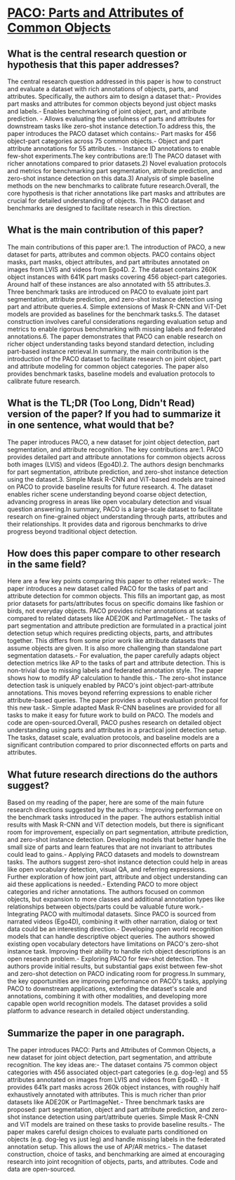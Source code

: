 # [PACO: Parts and Attributes of Common Objects](https://arxiv.org/abs/2301.01795)

## What is the central research question or hypothesis that this paper addresses?

The central research question addressed in this paper is how to construct and evaluate a dataset with rich annotations of objects, parts, and attributes. Specifically, the authors aim to design a dataset that:- Provides part masks and attributes for common objects beyond just object masks and labels.- Enables benchmarking of joint object, part, and attribute prediction. - Allows evaluating the usefulness of parts and attributes for downstream tasks like zero-shot instance detection.To address this, the paper introduces the PACO dataset which contains:- Part masks for 456 object-part categories across 75 common objects.- Object and part attribute annotations for 55 attributes.  - Instance ID annotations to enable few-shot experiments.The key contributions are:1) The PACO dataset with richer annotations compared to prior datasets.2) Novel evaluation protocols and metrics for benchmarking part segmentation, attribute prediction, and zero-shot instance detection on this data.3) Analysis of simple baseline methods on the new benchmarks to calibrate future research.Overall, the core hypothesis is that richer annotations like part masks and attributes are crucial for detailed understanding of objects. The PACO dataset and benchmarks are designed to facilitate research in this direction.


## What is the main contribution of this paper?

The main contributions of this paper are:1. The introduction of PACO, a new dataset for parts, attributes and common objects. PACO contains object masks, part masks, object attributes, and part attributes annotated on images from LVIS and videos from Ego4D. 2. The dataset contains 260K object instances with 641K part masks covering 456 object-part categories. Around half of these instances are also annotated with 55 attributes.3. Three benchmark tasks are introduced on PACO to evaluate joint part segmentation, attribute prediction, and zero-shot instance detection using part and attribute queries.4. Simple extensions of Mask R-CNN and ViT-Det models are provided as baselines for the benchmark tasks.5. The dataset construction involves careful considerations regarding evaluation setup and metrics to enable rigorous benchmarking with missing labels and federated annotations.6. The paper demonstrates that PACO can enable research on richer object understanding tasks beyond standard detection, including part-based instance retrieval.In summary, the main contribution is the introduction of the PACO dataset to facilitate research on joint object, part and attribute modeling for common object categories. The paper also provides benchmark tasks, baseline models and evaluation protocols to calibrate future research.


## What is the TL;DR (Too Long, Didn't Read) version of the paper? If you had to summarize it in one sentence, what would that be?

The paper introduces PACO, a new dataset for joint object detection, part segmentation, and attribute recognition. The key contributions are:1. PACO provides detailed part and attribute annotations for common objects across both images (LVIS) and videos (Ego4D).2. The authors design benchmarks for part segmentation, attribute prediction, and zero-shot instance detection using the dataset.3. Simple Mask R-CNN and ViT-based models are trained on PACO to provide baseline results for future research. 4. The dataset enables richer scene understanding beyond coarse object detection, advancing progress in areas like open vocabulary detection and visual question answering.In summary, PACO is a large-scale dataset to facilitate research on fine-grained object understanding through parts, attributes and their relationships. It provides data and rigorous benchmarks to drive progress beyond traditional object detection.


## How does this paper compare to other research in the same field?

Here are a few key points comparing this paper to other related work:- The paper introduces a new dataset called PACO for the tasks of part and attribute detection for common objects. This fills an important gap, as most prior datasets for parts/attributes focus on specific domains like fashion or birds, not everyday objects. PACO provides richer annotations at scale compared to related datasets like ADE20K and PartImageNet.- The tasks of part segmentation and attribute prediction are formulated in a practical joint detection setup which requires predicting objects, parts, and attributes together. This differs from some prior work like attribute datasets that assume objects are given. It is also more challenging than standalone part segmentation datasets.- For evaluation, the paper carefully adapts object detection metrics like AP to the tasks of part and attribute detection. This is non-trivial due to missing labels and federated annotation style. The paper shows how to modify AP calculation to handle this.- The zero-shot instance detection task is uniquely enabled by PACO's joint object-part-attribute annotations. This moves beyond referring expressions to enable richer attribute-based queries. The paper provides a robust evaluation protocol for this new task.- Simple adapted Mask R-CNN baselines are provided for all tasks to make it easy for future work to build on PACO. The models and code are open-sourced.Overall, PACO pushes research on detailed object understanding using parts and attributes in a practical joint detection setup. The tasks, dataset scale, evaluation protocols, and baseline models are a significant contribution compared to prior disconnected efforts on parts and attributes.


## What future research directions do the authors suggest?

Based on my reading of the paper, here are some of the main future research directions suggested by the authors:- Improving performance on the benchmark tasks introduced in the paper. The authors establish initial results with Mask R-CNN and ViT detection models, but there is significant room for improvement, especially on part segmentation, attribute prediction, and zero-shot instance detection. Developing models that better handle the small size of parts and learn features that are not invariant to attributes could lead to gains.- Applying PACO datasets and models to downstream tasks. The authors suggest zero-shot instance detection could help in areas like open vocabulary detection, visual QA, and referring expressions. Further exploration of how joint part, attribute and object understanding can aid these applications is needed.- Extending PACO to more object categories and richer annotations. The authors focused on common objects, but expansion to more classes and additional annotation types like relationships between objects/parts could be valuable future work.- Integrating PACO with multimodal datasets. Since PACO is sourced from narrated videos (Ego4D), combining it with other narration, dialog or text data could be an interesting direction.- Developing open world recognition models that can handle descriptive object queries. The authors showed existing open vocabulary detectors have limitations on PACO's zero-shot instance task. Improving their ability to handle rich object descriptions is an open research problem.- Exploring PACO for few-shot detection. The authors provide initial results, but substantial gaps exist between few-shot and zero-shot detection on PACO indicating room for progress.In summary, the key opportunities are improving performance on PACO's tasks, applying PACO to downstream applications, extending the dataset's scale and annotations, combining it with other modalities, and developing more capable open world recognition models. The dataset provides a solid platform to advance research in detailed object understanding.


## Summarize the paper in one paragraph.

The paper introduces PACO: Parts and Attributes of Common Objects, a new dataset for joint object detection, part segmentation, and attribute recognition. The key ideas are:- The dataset contains 75 common object categories with 456 associated object-part categories (e.g. dog-leg) and 55 attributes annotated on images from LVIS and videos from Ego4D. - It provides 641k part masks across 260k object instances, with roughly half exhaustively annotated with attributes. This is much richer than prior datasets like ADE20K or PartImageNet.- Three benchmark tasks are proposed: part segmentation, object and part attribute prediction, and zero-shot instance detection using part/attribute queries. Simple Mask R-CNN and ViT models are trained on these tasks to provide baseline results.- The paper makes careful design choices to evaluate parts conditioned on objects (e.g. dog-leg vs just leg) and handle missing labels in the federated annotation setup. This allows the use of AP/AR metrics.- The dataset construction, choice of tasks, and benchmarking are aimed at encouraging research into joint recognition of objects, parts, and attributes. Code and data are open-sourced.
